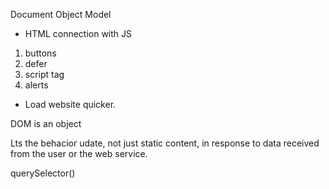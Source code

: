 Document Object Model
- HTML connection with JS
1. buttons
2. defer 
3. script tag
4. alerts


- Load website quicker.

DOM is an object 

Lts the behacior udate, not just static content, in response to data received from the user or the web service.  

querySelector()
